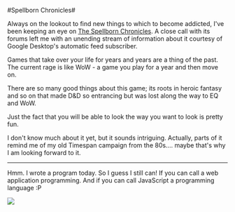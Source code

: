 #Spellborn Chronicles#

Always on the lookout to find new things to which to become addicted, I've been keeping an eye on [The Spellborn Chronicles](http://www.thechroniclesofspellborn.com/scrolls/?id=scroll1). A close call with its forums left me with an unending stream of information about it courtesy of Google Desktop's automatic feed subscriber.



Games that take over your life for years and years are a thing of the past. The current rage is like WoW - a game you play for a year and then move on.



There are so many good things about this game; its roots in heroic fantasy and so on that made D&D so entrancing but was lost along the way to EQ and WoW.



Just the fact that you will be able to look the way you want to look is pretty fun.



I don't know much about it yet, but it sounds intriguing. Actually, parts of it remind me of my old Timespan campaign from the 80s.... maybe that's why I am looking forward to it.



---



Hmm. I wrote a program today. So I guess I still can! If you can call a web application programming. And if you can call JavaScript a programming language :P



![](http://westkarana.com/images/report.png)
